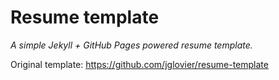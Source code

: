 # Resume template

*A simple Jekyll + GitHub Pages powered resume template.*

Original template: https://github.com/jglovier/resume-template
